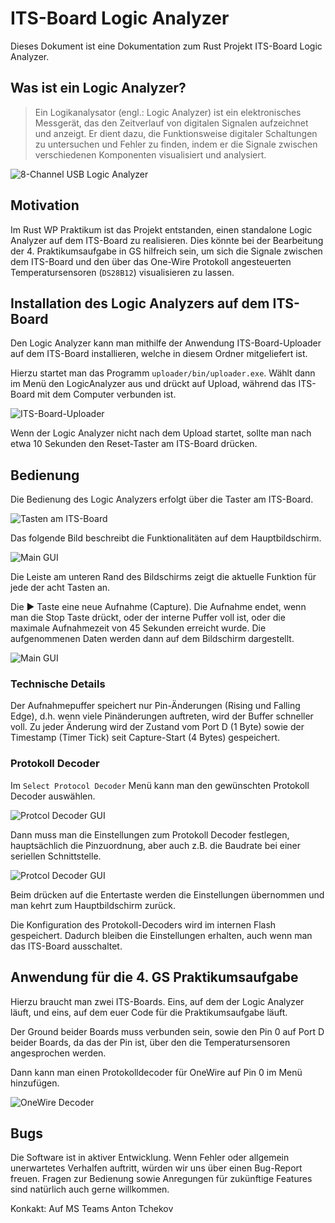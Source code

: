 # ITS-Board Logic Analyzer

Dieses Dokument ist eine Dokumentation zum Rust Projekt
ITS-Board Logic Analyzer.

## Was ist ein Logic Analyzer?

> Ein Logikanalysator (engl.: Logic Analyzer) ist ein elektronisches Messgerät,
> das den Zeitverlauf von digitalen Signalen aufzeichnet und anzeigt. Er dient
> dazu, die Funktionsweise digitaler Schaltungen zu untersuchen und Fehler zu
> finden, indem er die Signale zwischen verschiedenen Komponenten visualisiert
> und analysiert.

![8-Channel USB Logic Analyzer](la_8ch.jpg)

## Motivation

Im Rust WP Praktikum ist das Projekt entstanden, einen standalone Logic Analyzer auf dem ITS-Board zu realisieren. Dies könnte bei der Bearbeitung der
4. Praktikumsaufgabe in GS hilfreich sein, um sich die Signale zwischen dem
ITS-Board und den über das One-Wire Protokoll angesteuerten Temperatursensoren
(`DS28B12`) visualisieren zu lassen.

## Installation des Logic Analyzers auf dem ITS-Board

Den Logic Analyzer kann man mithilfe der Anwendung ITS-Board-Uploader
auf dem ITS-Board installieren, welche in diesem Ordner mitgeliefert
ist.

Hierzu startet man das Programm `uploader/bin/uploader.exe`.
Wählt dann im Menü den LogicAnalyzer aus und drückt auf Upload,
während das ITS-Board mit dem Computer verbunden ist.

![ITS-Board-Uploader](uploader.png)

Wenn der Logic Analyzer nicht nach dem Upload startet, sollte man nach
etwa 10 Sekunden den Reset-Taster am ITS-Board drücken.

## Bedienung

Die Bedienung des Logic Analyzers erfolgt über die Taster am
ITS-Board.

![Tasten am ITS-Board](tasten.jpg)

Das folgende Bild beschreibt die Funktionalitäten auf dem Hauptbildschirm.

![Main GUI](gui.png)

Die Leiste am unteren Rand des Bildschirms zeigt die aktuelle
Funktion für jede der acht Tasten an.

Die &#9654; Taste eine neue Aufnahme (Capture).
Die Aufnahme endet, wenn man die Stop Taste drückt, oder der interne Puffer
voll ist, oder die maximale Aufnahmezeit von 45 Sekunden erreicht wurde.
Die aufgenommenen Daten werden dann auf dem Bildschirm dargestellt.

![Main GUI](capture.png)

### Technische Details

Der Aufnahmepuffer speichert nur Pin-Änderungen (Rising und Falling Edge), d.h.
wenn viele Pinänderungen auftreten, wird der Buffer schneller voll. Zu jeder
Änderung wird der Zustand vom Port D (1 Byte) sowie der Timestamp (Timer Tick)
seit Capture-Start (4 Bytes) gespeichert.

### Protokoll Decoder

Im `Select Protocol Decoder` Menü kann man den gewünschten Protokoll Decoder
auswählen.

![Protcol Decoder GUI](add_decoder.png)

Dann muss man die Einstellungen zum Protokoll Decoder festlegen, hauptsächlich
die Pinzuordnung, aber auch z.B. die Baudrate bei einer seriellen Schnittstelle.

![Protcol Decoder GUI](decoder_settings.png)

Beim drücken auf die Entertaste werden die Einstellungen übernommen und man
kehrt zum Hauptbildschirm zurück.

Die Konfiguration des Protokoll-Decoders wird im internen Flash gespeichert.
Dadurch bleiben die Einstellungen erhalten, auch wenn man das ITS-Board
ausschaltet.


## Anwendung für die 4. GS Praktikumsaufgabe

Hierzu braucht man zwei ITS-Boards. Eins, auf dem der
Logic Analyzer läuft, und eins, auf dem euer Code für
die Praktikumsaufgabe läuft.

Der Ground beider Boards muss verbunden sein, sowie den
Pin 0 auf Port D beider Boards, da das der Pin ist, über
den die Temperatursensoren angesprochen werden.

Dann kann man einen Protokolldecoder für OneWire auf
Pin 0 im Menü hinzufügen.

![OneWire Decoder](decoder_onewire.png)

## Bugs

Die Software ist in aktiver Entwicklung. Wenn Fehler oder allgemein
unerwartetes Verhalfen auftritt, würden wir uns über einen Bug-Report
freuen. Fragen zur Bedienung sowie Anregungen für zukünftige Features
sind natürlich auch gerne willkommen.

Konkakt: Auf MS Teams Anton Tchekov
